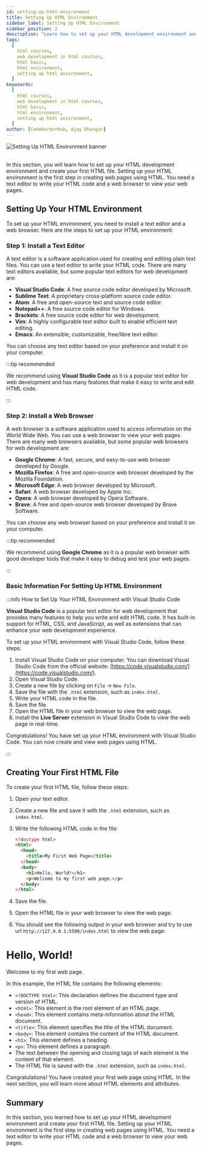 ```yaml
---
id: setting-up-html-environment
title: Setting Up HTML Environment
sidebar_label: Setting Up HTML Environment
sidebar_position: 2
description: "Learn how to set up your HTML development environment and create your first HTML file."
tags:
  [
    html courses,
    web development in html courses,
    html basic,
    html environment,
    setting up html environment,
  ]
keywoards:
  [
    html courses,
    web development in html courses,
    html basic,
    html environment,
    setting up html environment,
  ]
author: [CodeHarborHub, Ajay Dhangar]
---
```


<img src="/courses/html/setting-up-html-environment.png" alt="Setting Up HTML Environment banner" />

<br />
<br />

In this section, you will learn how to set up your HTML development environment and create your first HTML file. Setting up your HTML environment is the first step in creating web pages using HTML. You need a text editor to write your HTML code and a web browser to view your web pages.

## Setting Up Your HTML Environment

To set up your HTML environment, you need to install a text editor and a web browser. Here are the steps to set up your HTML environment:

### Step 1: Install a Text Editor

A text editor is a software application used for creating and editing plain text files. You can use a text editor to write your HTML code. There are many text editors available, but some popular text editors for web development are:

- **Visual Studio Code**: A free source code editor developed by Microsoft.
- **Sublime Text**: A proprietary cross-platform source code editor.
- **Atom**: A free and open-source text and source code editor.
- **Notepad++**: A free source code editor for Windows.
- **Brackets**: A free source code editor for web development.
- **Vim**: A highly configurable text editor built to enable efficient text editing.
- **Emacs**: An extensible, customizable, free/libre text editor.

You can choose any text editor based on your preference and install it on your computer.

:::tip recommended

We recommend using **Visual Studio Code** as it is a popular text editor for web development and has many features that make it easy to write and edit HTML code.

:::

### Step 2: Install a Web Browser

A web browser is a software application used to access information on the World Wide Web. You can use a web browser to view your web pages. There are many web browsers available, but some popular web browsers for web development are:

- **Google Chrome**: A fast, secure, and easy-to-use web browser developed by Google.
- **Mozilla Firefox**: A free and open-source web browser developed by the Mozilla Foundation.
- **Microsoft Edge**: A web browser developed by Microsoft.
- **Safari**: A web browser developed by Apple Inc.
- **Opera**: A web browser developed by Opera Software.
- **Brave**: A free and open-source web browser developed by Brave Software.

You can choose any web browser based on your preference and install it on your computer.

:::tip recommended

We recommend using **Google Chrome** as it is a popular web browser with good developer tools that make it easy to debug and test your web pages.

:::

### Basic Information For Setting Up HTML Environment

:::info How to Set Up Your HTML Environment with Visual Studio Code

**Visual Studio Code** is a popular text editor for web development that provides many features to help you write and edit HTML code. It has built-in support for HTML, CSS, and JavaScript, as well as extensions that can enhance your web development experience.

To set up your HTML environment with Visual Studio Code, follow these steps:

1. Install Visual Studio Code on your computer. You can download Visual Studio Code from the official website: [https://code.visualstudio.com/](https://code.visualstudio.com/).
2. Open Visual Studio Code.
3. Create a new file by clicking on `File` $\rightarrow$ `New File`.
4. Save the file with the `.html` extension, such as `index.html`.
5. Write your HTML code in the file.
6. Save the file.
7. Open the HTML file in your web browser to view the web page.
8. install the **Live Server** extension in Visual Studio Code to view the web page in real-time.

Congratulations! You have set up your HTML environment with Visual Studio Code. You can now create and view web pages using HTML.

:::

## Creating Your First HTML File

To create your first HTML file, follow these steps:

1. Open your text editor.
2. Create a new file and save it with the `.html` extension, such as `index.html`.
3. Write the following HTML code in the file:

   ```html title="index.html"
   <!doctype html>
   <html>
     <head>
       <title>My First Web Page</title>
     </head>
     <body>
       <h1>Hello, World!</h1>
       <p>Welcome to my first web page.</p>
     </body>
   </html>
   ```

4. Save the file.
5. Open the HTML file in your web browser to view the web page.
6. You should see the following output in your web browser and try to use url `http://127.0.0.1:5500/index.html` to view the web page:

<BrowserWindow url="http://127.0.0.1:5500/index.html">
    <h1>Hello, World!</h1>
    <p>Welcome to my first web page.</p>
</BrowserWindow>

In this example, the HTML file contains the following elements:

- `<!DOCTYPE html>`: This declaration defines the document type and version of HTML.
- `<html>`: This element is the root element of an HTML page.
- `<head>`: This element contains meta-information about the HTML document.
- `<title>`: This element specifies the title of the HTML document.
- `<body>`: This element contains the content of the HTML document.
- `<h1>`: This element defines a heading.
- `<p>`: This element defines a paragraph.
- The text between the opening and closing tags of each element is the content of that element.
- The HTML file is saved with the `.html` extension, such as `index.html`.

Congratulations! You have created your first web page using HTML. In the next section, you will learn more about HTML elements and attributes.

## Summary

In this section, you learned how to set up your HTML development environment and create your first HTML file. Setting up your HTML environment is the first step in creating web pages using HTML. You need a text editor to write your HTML code and a web browser to view your web pages.
